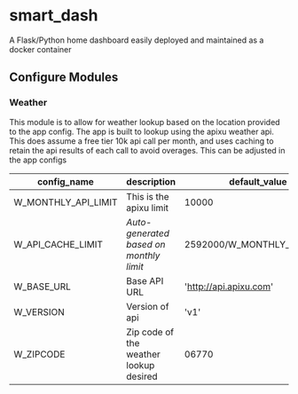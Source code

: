 # smart_dash
A Flask/Python home dashboard easily deployed and maintained as a docker container

## Configure Modules
### Weather
This module is to allow for weather lookup based on the location provided to the app config.
The app is built to lookup using the apixu weather api. This does assume a free tier 10k api call per month, and uses 
caching to retain the api results of each call to avoid overages. This can be adjusted in the app configs
 
|config_name|description|default_value|
|---|---|---|
|W_MONTHLY_API_LIMIT|This is the apixu limit|10000|
|W_API_CACHE_LIMIT|*Auto-generated based on monthly limit* |2592000/W_MONTHLY_API_LIMIT|
|W_BASE_URL|Base API URL|'http://api.apixu.com'|
|W_VERSION|Version of api|'v1'|
|W_ZIPCODE|Zip code of the weather lookup desired|06770|

### 